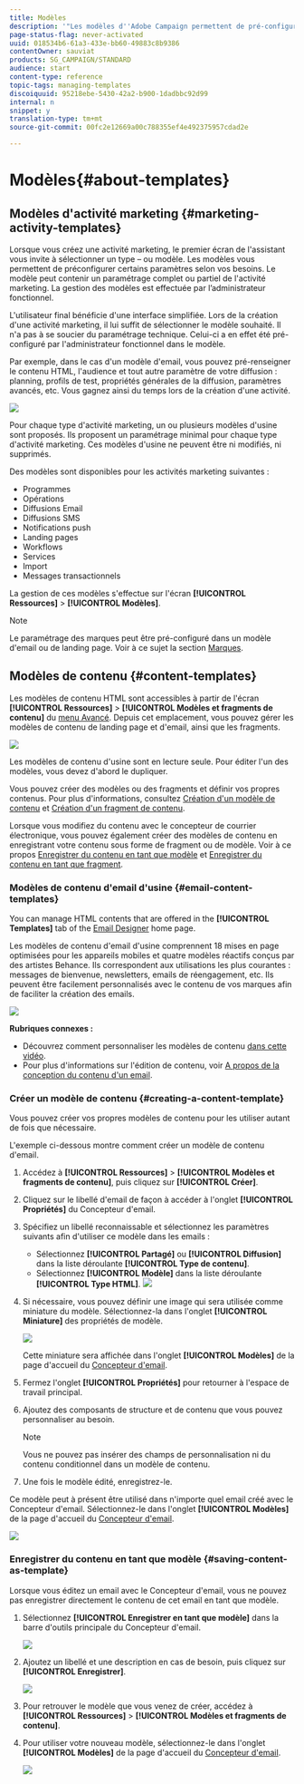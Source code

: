 ```yaml
---
title: Modèles
description: '"Les modèles d''Adobe Campaign permettent de pré-configurer des paramètres selon vos besoins : les modèles peuvent contenir un paramétrage complet ou partiel de l''activité marketing, afin de simplifier l''utilisation d''Adobe Campaign pour les utilisateurs finaux non techniques."'
page-status-flag: never-activated
uuid: 018534b6-61a3-433e-bb60-49883c8b9386
contentOwner: sauviat
products: SG_CAMPAIGN/STANDARD
audience: start
content-type: reference
topic-tags: managing-templates
discoiquuid: 95218ebe-5430-42a2-b900-1dadbbc92d99
internal: n
snippet: y
translation-type: tm+mt
source-git-commit: 00fc2e12669a00c788355ef4e492375957cdad2e

---
```



# Modèles{#about-templates}

## Modèles d'activité marketing {#marketing-activity-templates}

Lorsque vous créez une activité marketing, le premier écran de l'assistant vous invite à sélectionner un type – ou modèle. Les modèles vous permettent de préconfigurer certains paramètres selon vos besoins. Le modèle peut contenir un paramétrage complet ou partiel de l'activité marketing. La gestion des modèles est effectuée par l’administrateur fonctionnel.

L'utilisateur final bénéficie d'une interface simplifiée. Lors de la création d'une activité marketing, il lui suffit de sélectionner le modèle souhaité. Il n'a pas à se soucier du paramétrage technique. Celui-ci a en effet été pré-configuré par l'administrateur fonctionnel dans le modèle.

Par exemple, dans le cas d'un modèle d'email, vous pouvez pré-renseigner le contenu HTML, l'audience et tout autre paramètre de votre diffusion : planning, profils de test, propriétés générales de la diffusion, paramètres avancés, etc. Vous gagnez ainsi du temps lors de la création d'une activité.

![](assets/template_1.png)

Pour chaque type d'activité marketing, un ou plusieurs modèles d'usine sont proposés. Ils proposent un paramétrage minimal pour chaque type d'activité marketing. Ces modèles d'usine ne peuvent être ni modifiés, ni supprimés.

Des modèles sont disponibles pour les activités marketing suivantes :

* Programmes
* Opérations
* Diffusions Email
* Diffusions SMS
* Notifications push 
* Landing pages 
* Workflows 
* Services
* Import
* Messages transactionnels

La gestion de ces modèles s'effectue sur l'écran **[!UICONTROL Ressources]** &gt; **[!UICONTROL Modèles]**.

>[!NOTE]
>
>Le paramétrage des marques peut être pré-configuré dans un modèle d'email ou de landing page. Voir à ce sujet la section [Marques](../../administration/using/branding.md).

## Modèles de contenu {#content-templates}

Les modèles de contenu HTML sont accessibles à partir de l'écran **[!UICONTROL Ressources]** &gt; **[!UICONTROL Modèles et fragments de contenu]** du [menu Avancé](../../start/using/interface-description.md#advanced-menu). Depuis cet emplacement, vous pouvez gérer les modèles de contenu de landing page et d'email, ainsi que les fragments.

![](assets/content_templates_list.png)

Les modèles de contenu d'usine sont en lecture seule. Pour éditer l'un des modèles, vous devez d'abord le dupliquer.

Vous pouvez créer des modèles ou des fragments et définir vos propres contenus. Pour plus d'informations, consultez [Création d'un modèle de contenu](#creating-a-content-template) et [Création d'un fragment de contenu](../../designing/using/using-reusable-content.md#creating-a-content-fragment).

Lorsque vous modifiez du contenu avec le concepteur de courrier électronique, vous pouvez également créer des modèles de contenu en enregistrant votre contenu sous forme de fragment ou de modèle. Voir à ce propos [Enregistrer du contenu en tant que modèle](#saving-content-as-template) et [Enregistrer du contenu en tant que fragment](../../designing/using/using-reusable-content.md#saving-content-as-a-fragment).

### Modèles de contenu d'email d'usine {#email-content-templates}

You can manage HTML contents that are offered in the **[!UICONTROL Templates]** tab of the [Email Designer](../../designing/using/overview.md) home page.

Les modèles de contenu d'email d'usine comprennent 18 mises en page optimisées pour les appareils mobiles et quatre modèles réactifs conçus par des artistes Behance. Ils correspondent aux utilisations les plus courantes : messages de bienvenue, newsletters, emails de réengagement, etc. Ils peuvent être facilement personnalisés avec le contenu de vos marques afin de faciliter la création des emails.

![](assets/content_templates.png)

**Rubriques connexes :**

* Découvrez comment personnaliser les modèles de contenu [dans cette vidéo](https://helpx.adobe.com/campaign/kt/acs/using/acs-email_content_templates-feature-video-use.html).
* Pour plus d'informations sur l'édition de contenu, voir [A propos de la conception du contenu d'un email](../../designing/using/overview.md).

### Créer un modèle de contenu {#creating-a-content-template}

Vous pouvez créer vos propres modèles de contenu pour les utiliser autant de fois que nécessaire.

L'exemple ci-dessous montre comment créer un modèle de contenu d'email.

1. Accédez à **[!UICONTROL Ressources]** &gt; **[!UICONTROL Modèles et fragments de contenu]**, puis cliquez sur **[!UICONTROL Créer]**.
1. Cliquez sur le libellé d'email de façon à accéder à l'onglet **[!UICONTROL Propriétés]** du Concepteur d'email.
1. Spécifiez un libellé reconnaissable et sélectionnez les paramètres suivants afin d'utiliser ce modèle dans les emails :

   * Sélectionnez **[!UICONTROL Partagé]** ou **[!UICONTROL Diffusion]** dans la liste déroulante **[!UICONTROL Type de contenu]**.
   * Sélectionnez **[!UICONTROL Modèle]** dans la liste déroulante **[!UICONTROL Type HTML]**.
   ![](assets/email_designer_create-template.png)

1. Si nécessaire, vous pouvez définir une image qui sera utilisée comme miniature du modèle. Sélectionnez-la dans l'onglet **[!UICONTROL Miniature]** des propriétés de modèle.

   ![](assets/email_designer_create-template_thumbnail.png)

   Cette miniature sera affichée dans l'onglet **[!UICONTROL Modèles]** de la page d'accueil du [Concepteur d'email](../../designing/using/overview.md).

1. Fermez l'onglet **[!UICONTROL Propriétés]** pour retourner à l'espace de travail principal.
1. Ajoutez des composants de structure et de contenu que vous pouvez personnaliser au besoin.
   >[!NOTE]
   >
   > Vous ne pouvez pas insérer des champs de personnalisation ni du contenu conditionnel dans un modèle de contenu.
1. Une fois le modèle édité, enregistrez-le.

Ce modèle peut à présent être utilisé dans n'importe quel email créé avec le Concepteur d'email. Sélectionnez-le dans l'onglet **[!UICONTROL Modèles]** de la page d'accueil du [Concepteur d'email](../../designing/using/overview.md).

![](assets/content_template_new.png)

### Enregistrer du contenu en tant que modèle {#saving-content-as-template}

Lorsque vous éditez un email avec le Concepteur d'email, vous ne pouvez pas enregistrer directement le contenu de cet email en tant que modèle.

<!--[!CAUTION]
>
>You cannot save as template a structure containing personalization fields or dynamic content.-->

1. Sélectionnez **[!UICONTROL Enregistrer en tant que modèle]** dans la barre d'outils principale du Concepteur d'email.

   ![](assets/email_designer_save-as-template.png)

1. Ajoutez un libellé et une description en cas de besoin, puis cliquez sur **[!UICONTROL Enregistrer]**.

   ![](assets/email_designer_save-as-template_creation.png)

1. Pour retrouver le modèle que vous venez de créer, accédez à **[!UICONTROL Ressources]** &gt; **[!UICONTROL Modèles et fragments de contenu]**.

1. Pour utiliser votre nouveau modèle, sélectionnez-le dans l'onglet **[!UICONTROL Modèles]** de la page d'accueil du [Concepteur d'email](../../designing/using/overview.md).

   ![](assets/content_template_new.png)

